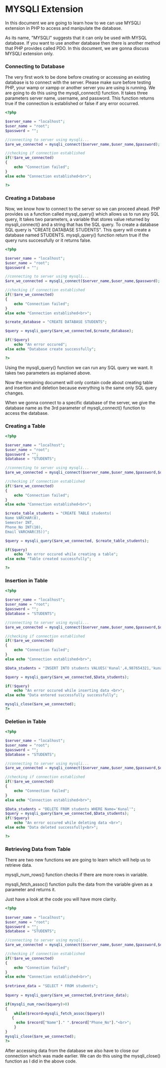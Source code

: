 # **MYSQLI Extension**

In this document we are going to learn how to we can use MYSQLI extension in PHP to access and manipulate the database.

As its name, "MYSQLI" suggests that it can only be used with MYSQL database. If you want to use another database then there is another method that PHP provides called PDO. In this document, we are gonna discuss MYSQLI extension only.

### Connecting to Database

The very first work to be done before creating or accessing an existing database is to connect with the server. Please make sure before testing PHP, your wamp or xampp or another server you are using is running. We are going to do this using the mysqli_connect() function. It takes three parameters server name, username, and password. This function returns true if the connection is established or false if any error occurred.

```php
<?php

$server_name = "localhost";
$user_name = "root";
$password = "";

//connecting to server using mysqli...
$are_we_connected = mysqli_connect($server_name,$user_name,$password);

//checking if connection established
if(!$are_we_connected)
{
	echo "Connection failed";
}
else echo "Connection established<br>";

?>
```

### Creating a Database

Now, we know how to connect to the server so we can proceed ahead. PHP provides us a function called mysql_query() which allows us to run any SQL query, It takes two parameters, a variable that stores value returned by mysqli_connect() and a string that has the SQL query. To create a database SQL query is "CREATE DATABASE STUDENTS". This query will create a database named STUDENTS. mysqli_query() function return true if the query runs successfully or it returns false.

```php
<?php

$server_name = "localhost";
$user_name = "root";
$password = "";

//connecting to server using mysqli...
$are_we_connected = mysqli_connect($server_name,$user_name,$password);

//checking if connection established
if(!$are_we_connected)
{
	echo "Connection failed";
}
else echo "Connection established<br>";

$create_database = "CREATE DATABASE STUDENTS";

$query = mysqli_query($are_we_connected,$create_database);

if(!$query)
	echo "An error occured";
else echo "Database create successfully";

?>
```

Using the mysqli_query() function we can run any SQL query we want. It takes two parameters as explained above.

Now the remaining document will only contain code about creating table and insertion and deletion because everything is the same only SQL query changes.

When we gonna connect to a specific database of the server, we give the database name as the 3rd parameter of mysqli_connect() function to access the database.

### Creating a Table
```php
<?php

$server_name = "localhost";
$user_name = "root";
$password = "";
$database = "STUDENTS";

//connecting to server using mysqli...
$are_we_connected = mysqli_connect($server_name,$user_name,$password,$database);

//checking if connection established
if(!$are_we_connected)
{
	echo "Connection failed";
}
else echo "Connection established<br>";

$create_table_students = "CREATE TABLE students(
Name VARCHAR(8),
Semester INT,
Phone_No INT(10),
Email VARCHAR(35))";

$query = mysqli_query($are_we_connected, $create_table_students);

if($query)
	echo "An error occured while creating a table";
else echo "Table created successfully";

?>
```

### Insertion in Table

```php
<?php

$server_name = "localhost";
$user_name = "root";
$password = "";
$database = "STUDENTS";

//connecting to server using mysqli...
$are_we_connected = mysqli_connect($server_name,$user_name,$password,$database);

//checking if connection established
if(!$are_we_connected)
{
	echo "Connection failed";
}
else echo "Connection established<br>";

$Data_students = "INSERT INTO students VALUES('Kunal',4,987654321,'kunal@gmail.com')";

$query = mysqli_query($are_we_connected,$Data_students);

if(!$query)
	echo "An error occured while inserting data <br>";
else echo "Data entered successfully successfully";

mysqli_close($are_we_connected);
?>


```

### Deletion in Table

```php
<?php

$server_name = "localhost";
$user_name = "root";
$password = "";
$database = "STUDENTS";

//connecting to server using mysqli...
$are_we_connected = mysqli_connect($server_name,$user_name,$password,$database);

//checking if connection established
if(!$are_we_connected)
{
	echo "Connection failed";
}
else echo "Connection established<br>";

$Data_students = "DELETE FROM students WHERE Name='Kunal'";
$query = mysqli_query($are_we_connected,$Data_students);
if(!$query)
	echo "An error occured while deleting data <br>";
else echo "Data deleted successfully<br>";

?>
```

### Retrieving Data from Table

There are two new functions we are going to learn which will help us to retrieve data.

mysqli_num_rows() function checks if there are more rows in variable.

mysqli_fetch_assoc() function pulls the data from the variable given as a parameter and returns it.

Just have a look at the code you will have more clarity.

```php
<?php
				
$server_name = "localhost";
$user_name = "root";
$password = "";
$database = "STUDENTS";

//connecting to server using mysqli...
$are_we_connected = mysqli_connect($server_name,$user_name,$password,$database);

//checking if connection established
if(!$are_we_connected)
{
	echo "Connection failed";
}
else echo "Connection established<br>";
						
$retrieve_data = "SELECT * FROM students";
					
$query = mysqli_query($are_we_connected,$retrieve_data);

if(mysqli_num_rows($query)>0)
{
    while($record=mysqli_fetch_assoc($query))
   {
     echo $record["Name"]." ".$record["Phone_No"]."<br>";
    }
}	
mysqli_close($are_we_connected);
?>

```

After accessing data from the database we also have to close our connection which was made earlier. We can do this using the mysqli_close() function as I did in the above code.
